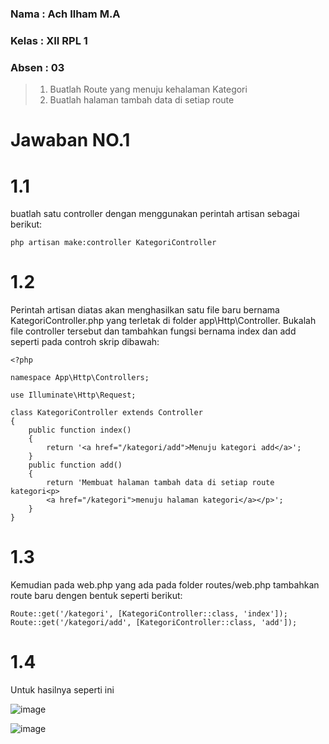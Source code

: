 ### Nama : Ach Ilham M.A
### Kelas : XII RPL 1
### Absen : 03



>1. Buatlah Route yang menuju kehalaman Kategori
>2. Buatlah halaman tambah data di setiap route

# Jawaban NO.1

# 1.1
buatlah satu controller dengan menggunakan perintah artisan sebagai 
berikut:
```
php artisan make:controller KategoriController
```

# 1.2
Perintah artisan diatas akan menghasilkan satu file baru bernama KategoriController.php yang terletak di folder 
app\Http\Controller. Bukalah file controller tersebut dan tambahkan fungsi bernama 
index dan add seperti pada controh skrip dibawah:
```
<?php

namespace App\Http\Controllers;

use Illuminate\Http\Request;

class KategoriController extends Controller
{
    public function index()
    {
        return '<a href="/kategori/add">Menuju kategori add</a>';
    }
    public function add()
    {
        return 'Membuat halaman tambah data di setiap route kategori<p>
        <a href="/kategori">menuju halaman kategori</a></p>';
    }
}
```

# 1.3
Kemudian pada web.php yang ada pada folder routes/web.php tambahkan route baru 
dengen bentuk seperti berikut:
```
Route::get('/kategori', [KategoriController::class, 'index']);
Route::get('/kategori/add', [KategoriController::class, 'add']);
```
# 1.4
Untuk hasilnya seperti ini

![image](https://user-images.githubusercontent.com/109930502/182103803-2c5968b8-5e82-44ce-a78d-42ce6fb17744.png)

![image](https://user-images.githubusercontent.com/109930502/182104412-ecb59087-fa0f-4eff-ae74-f040c2c8fc0c.png)
